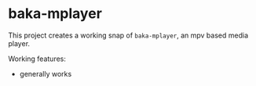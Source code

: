 # baka-mplayer

This project creates a working snap of `baka-mplayer`, an mpv based media player.


Working features:
  - generally works
